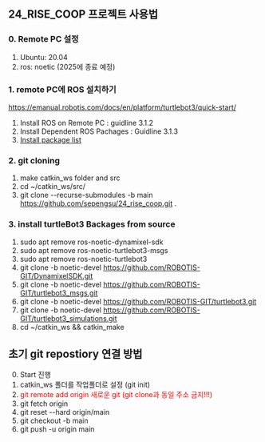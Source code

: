 ## 24_RISE_COOP 프로젝트 사용법
### 0. Remote PC 설정
1. Ubuntu: 20.04
2. ros: noetic (2025에 종료 예정)

### 1. remote PC에 ROS 설치하기 
https://emanual.robotis.com/docs/en/platform/turtlebot3/quick-start/
1. Install ROS on Remote PC : guidline 3.1.2
2. Install Dependent ROS Pachages : Guidline 3.1.3
3. [Install package list]()

### 2. git cloning 
1. make catkin_ws folder and src
2. cd ~/catkin_ws/src/
3. git clone --recurse-submodules -b main https://github.com/sepengsu/24_rise_coop.git .

### 3. install turtleBot3 Backages from source
1. sudo apt remove ros-noetic-dynamixel-sdk
2. sudo apt remove ros-noetic-turtlebot3-msgs
3. sudo apt remove ros-noetic-turtlebot3
4. git clone -b noetic-devel https://github.com/ROBOTIS-GIT/DynamixelSDK.git
5. git clone -b noetic-devel https://github.com/ROBOTIS-GIT/turtlebot3_msgs.git
6. git clone -b noetic-devel https://github.com/ROBOTIS-GIT/turtlebot3.git
7. git clone -b noetic-devel https://github.com/ROBOTIS-GIT/turtlebot3_simulations.git
8. cd ~/catkin_ws && catkin_make

## 초기 git repostiory 연결 방법 
0. Start 진행
1. catkin_ws 폴더를 작업폴더로 설정 (git init)
2. <span style="color:red">git remote add origin 새로운 git (git clone과 동일 주소 금지!!!)</span>
3. git fetch origin
4. git reset --hard origin/main
5. git checkout -b main
6. git push -u origin main 

